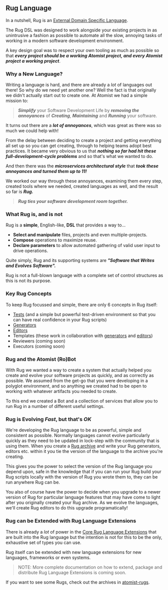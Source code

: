 ## Rug Language

In a nutshell, Rug is an
[External Domain Specific Language](http://martinfowler.com/books/dsl.html).

The Rug DSL was designed to work alongside your existing projects in
as unintrusive a fashion as possible to automate all the slow,
annoying tasks of working in a modern software development
environment.

A key design goal was to respect your own tooling as much as possible
so that ***every project should be a working Atomist project, and
every Atomist project a working project***.

### Why a New Language?

Writing a language is hard, and there are already a *lot* of languages
out there! So why do we need yet another one? Well the fact is that
originally we didn't actually start out to create one. At Atomist we
had a simple mission to:

> ***Simplify*** your Software Development Life by ***removing the
> annoyances*** of ***Creating***, ***Maintaining*** and ***Running***
> your software.

It turns out there are a ***lot of annoyances***, which was great as
there was so much we could help with!

From the delay between deciding to create a project and getting
everything all set up so you can get creating, through to helping
teams adopt best practices. It became very obvious to us that
***nothing so far had hit these full-development-cycle problems*** and
so that's what we wanted to do.

And then there was the ***microservices architectural style*** that
***took these annoyances and turned them up to 11!***

We worked our way through these annoyances, examining them every step,
created tools where we needed, created languages as well, and the
result so far is ***Rug.***

> ***Rug ties your software development room together.***

### What Rug is, and is not

Rug is a **simple**, English-like, **DSL** that provides a way to...

*   **Select and manipulate** files, projects and even
    multiple-projects.
*   **Compose** operations to maximize reuse.
*   **Declare parameters** to allow automated gathering of valid user
    input to drive operations.

Quite simply, Rug and its supporting systems are ***"Software that
Writes and Evolves Software".***

Rug is not a full-blown language with a complete set of control
structures as this is not its purpose.

### Key Rug Concepts

To keep Rug focussed and simple, there are only 6 concepts in Rug
itself:

*   [Tests](/reference-docs/rug/rug-tests.md) (and a simple but powerful
    test-driven environment so that you can have real confidence in
    your Rug scripts)
*   [Generators](/reference-docs/rug/rug-generators.md)
*   [Editors](/reference-docs/rug/rug-editors.md)
*   Templates (these work in collaboration
    with [generators](/reference-docs/rug/rug-generators.md)
    and [editors](/reference-docs/rug/rug-editors.md))
*   Reviewers (coming soon)
*   Executors (coming soon)

### Rug and the Atomist (Ro)Bot

With Rug we wanted a way to create a system that actually helped you
create and evolve your software projects as quickly, and as correctly
as possible. We assumed from the get-go that you were developing in a
polyglot environment, and so anything we created had to be open to
working with whatever artifacts you needed to create.

To this end we created a Bot and a collection of services that allow
you to run Rug in a number of different useful settings.

### Rug is Evolving *Fast*, but that's *OK*

We're developing the Rug language to be as powerful, simple
and consistent as possible. Normally languages cannot evolve
particularly quickly as they need to be updated in lock-step with the
community that is using them. When you create
a [Rug archive](rug-archive.md) and write your Rug generators, editors
etc. within it you tie the version of the language to the archive
you're creating.

This gives you the power to select the version of the Rug language you
depend upon, safe in the knowledge that if you can run your Rug build
your Rug scripts locally with the version of Rug you wrote them to,
they can be run anywhere Rug can be.

You also of course have the power to decide when you upgrade to a
newer version of Rug for particular language features that may have
come to light after you originally created your Rug archive. As we
 evolve the languages, we'll create Rug editors to do this upgrade programatically!

### Rug can be Extended with Rug Language Extensions

There is already a *lot* of power in
the [Core Rug Language Extensions](/reference-docs/rug/extensions/index.md) that are built
into the Rug language but the intention is not for this to be the
only, exhaustive set of types you can use.

Rug itself can be extended with new language extensions for new languages,
frameworks or even systems.

> NOTE: More complete documentation on how to extend, package and
> distribute Rug Language Extensions is coming soon.

If you want to see some Rugs, check out the archives in [atomist-rugs](https://github.com/atomist-rugs).
